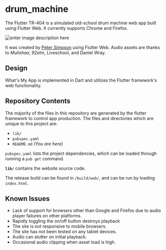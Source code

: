 # drum_machine
The Flutter TR-404 is a simulated old-school drum machine web app built using Flutter Web. It currently supports Chrome and Firefox.

![enter image description here](https://petersimpson.me/img/drum_sc.png)

It was created by [Peter Simpson](petersimpson.me) using Flutter Web. Audio assets are thanks to _Mulishaa_, _92elm_, Liveschool, and Daniel Wray.

## Design
What's My App is implemented in Dart and utilizes the Flutter framework's web functionality.

## Repository Contents
The majority of the files in this repository are generated by the flutter framework to control app production. The files and directories which are unique to this project are:

 - `lib/`
 - `pubspec.yaml`
 - `README.md` *(You are here)*
 
`pubspec.yaml` lists the project dependencies, which can be loaded through running a `pub get` command.

**`lib/`** contains the website source code. 

The release build can be found in `/build/web/`, and can be run by loading `index.html`.


## Known Issues

 - Lack of support for browsers other than Google and Firefox due to audio player failures on other platforms.
 - Rapidly toggling the on/off button destroys playback
 - The site is not responsive to mobile browsers.
 - The site has not been tested on any tablet devices.
 - Audio can stutter on initial playback.
 - Occasional audio clipping when asset load is high.

